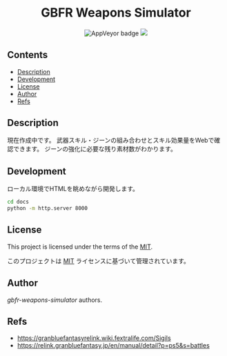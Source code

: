 
<p>
    <div align="center">
    <h1>GBFR Weapons Simulator</h1>
    </div>
</p>

<h4 align="center"></h4>

<p align="center">
  <a>
    <img alt="AppVeyor badge" src="https://img.shields.io/badge/build-passing-brightgreen">
  </a>
  <a href="./LICENSE">
    <img src="http://img.shields.io/badge/license-MIT-blue.svg?style=flat">
  </a>
</p>

<h2> Contents </h2>

- [Description](#description)
- [Development](#development)
- [License](#license)
- [Author](#author)
- [Refs](#refs)

## Description

現在作成中です。
武器スキル・ジーンの組み合わせとスキル効果量をWebで確認できます。
ジーンの強化に必要な残り素材数がわかります。


## Development

ローカル環境でHTMLを眺めながら開発します。

```sh
cd docs
python -m http.server 8000
```


## License

This project is licensed under the terms of the [MIT](./LICENSE).

このプロジェクトは [MIT](./LICENSE) ライセンスに基づいて管理されています。


## Author

_gbfr-weapons-simulator_ authors.


## Refs

- https://granbluefantasyrelink.wiki.fextralife.com/Sigils
- https://relink.granbluefantasy.jp/en/manual/detail?p=ps5&s=battles